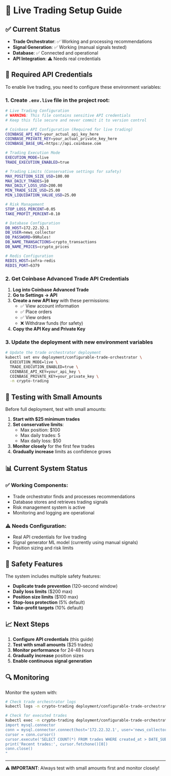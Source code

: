 # 🚀 Live Trading Setup Guide

## ✅ Current Status
- **Trade Orchestrator**: ✅ Working and processing recommendations
- **Signal Generation**: ✅ Working (manual signals tested)
- **Database**: ✅ Connected and operational
- **API Integration**: ⚠️ Needs real credentials

## 🔑 Required API Credentials

To enable live trading, you need to configure these environment variables:

### 1. Create `.env.live` file in the project root:

```bash
# Live Trading Configuration
# WARNING: This file contains sensitive API credentials
# Keep this file secure and never commit it to version control

# Coinbase API Configuration (Required for live trading)
COINBASE_API_KEY=your_actual_api_key_here
COINBASE_PRIVATE_KEY=your_actual_private_key_here
COINBASE_BASE_URL=https://api.coinbase.com

# Trading Execution Mode
EXECUTION_MODE=live
TRADE_EXECUTION_ENABLED=true

# Trading Limits (Conservative settings for safety)
MAX_POSITION_SIZE_USD=100.00
MAX_DAILY_TRADES=10
MAX_DAILY_LOSS_USD=200.00
MIN_TRADE_SIZE_USD=25.00
MIN_LIQUIDATION_VALUE_USD=25.00

# Risk Management
STOP_LOSS_PERCENT=0.05
TAKE_PROFIT_PERCENT=0.10

# Database Configuration
DB_HOST=172.22.32.1
DB_USER=news_collector
DB_PASSWORD=99Rules!
DB_NAME_TRANSACTIONS=crypto_transactions
DB_NAME_PRICES=crypto_prices

# Redis Configuration
REDIS_HOST=infra-redis
REDIS_PORT=6379
```

### 2. Get Coinbase Advanced Trade API Credentials

1. **Log into Coinbase Advanced Trade**
2. **Go to Settings → API**
3. **Create a new API key** with these permissions:
   - ✅ View account information
   - ✅ Place orders
   - ✅ View orders
   - ❌ Withdraw funds (for safety)
4. **Copy the API Key and Private Key**

### 3. Update the deployment with new environment variables

```bash
# Update the trade orchestrator deployment
kubectl set env deployment/configurable-trade-orchestrator \
  EXECUTION_MODE=live \
  TRADE_EXECUTION_ENABLED=true \
  COINBASE_API_KEY=your_api_key \
  COINBASE_PRIVATE_KEY=your_private_key \
  -n crypto-trading
```

## 🧪 Testing with Small Amounts

Before full deployment, test with small amounts:

1. **Start with $25 minimum trades**
2. **Set conservative limits**:
   - Max position: $100
   - Max daily trades: 5
   - Max daily loss: $50
3. **Monitor closely** for the first few trades
4. **Gradually increase** limits as confidence grows

## 📊 Current System Status

### ✅ Working Components:
- Trade orchestrator finds and processes recommendations
- Database stores and retrieves trading signals
- Risk management system is active
- Monitoring and logging are operational

### ⚠️ Needs Configuration:
- Real API credentials for live trading
- Signal generator ML model (currently using manual signals)
- Position sizing and risk limits

## 🚨 Safety Features

The system includes multiple safety features:
- **Duplicate trade prevention** (120-second window)
- **Daily loss limits** ($200 max)
- **Position size limits** ($100 max)
- **Stop-loss protection** (5% default)
- **Take-profit targets** (10% default)

## 📈 Next Steps

1. **Configure API credentials** (this guide)
2. **Test with small amounts** ($25 trades)
3. **Monitor performance** for 24-48 hours
4. **Gradually increase** position sizes
5. **Enable continuous signal generation**

## 🔍 Monitoring

Monitor the system with:
```bash
# Check trade orchestrator logs
kubectl logs -n crypto-trading deployment/configurable-trade-orchestrator -f

# Check for executed trades
kubectl exec -n crypto-trading deployment/configurable-trade-orchestrator -- python -c "
import mysql.connector
conn = mysql.connector.connect(host='172.22.32.1', user='news_collector', password='99Rules!', database='crypto_transactions')
cursor = conn.cursor()
cursor.execute('SELECT COUNT(*) FROM trades WHERE created_at > DATE_SUB(NOW(), INTERVAL 1 HOUR)')
print('Recent trades:', cursor.fetchone()[0])
conn.close()
"
```

---

**⚠️ IMPORTANT**: Always test with small amounts first and monitor closely!



